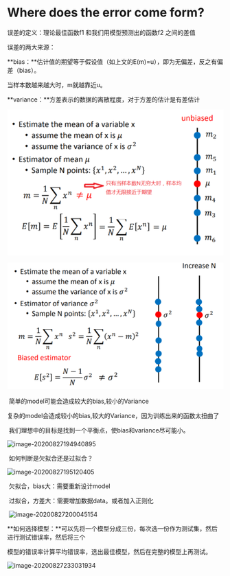 # Where does the error come form?

误差的定义：理论最佳函数f1 和我们用模型预测出的函数f2 之间的差值

误差的两大来源：

**bias：**估计值的期望等于假设值（如上文的E(m)=u），即为无偏差，反之有偏差（bias）。

当样本数越来越大时，m就越靠近u。

**variance：**方差表示的数据的离散程度，对于方差的估计是有差估计

![image-20200827193223247](https://raw.githubusercontent.com/karlhl/Picgo/master/image/image-20200827193223247.png)

![image-20200827193242409](https://raw.githubusercontent.com/karlhl/Picgo/master/image/image-20200827193242409.png)

​	简单的model可能会造成较大的bias,较小的Variance

​	复杂的model会造成较小的bias,较大的Variance，因为训练出来的函数太扭曲了

​	我们理想中的目标是找到一个平衡点，使bias和variance尽可能小。

![image-20200827194940895](https://gitee.com/karlhan/picgo/raw/master/img//20200830205849.png)

​	如何判断是欠拟合还是过拟合？

![image-20200827195120405](https://gitee.com/karlhan/picgo/raw/master/img//20200830205850.png)

​	欠拟合，bias大：需要重新设计model

​	过拟合，方差大：需要增加数据data。或者加入正则化

​	![image-20200827200045154](https://gitee.com/karlhan/picgo/raw/master/img//20200830205851.png)

​	**如何选择模型：**可以先将一个模型分成三份，每次选一份作为测试集，然后进行测试错误率，然后将三个

​	模型的错误率计算平均错误率，选出最佳模型，然后在完整的模型上再测试。

![image-20200827233031934](https://gitee.com/karlhan/picgo/raw/master/img//20200830205852.png)



















